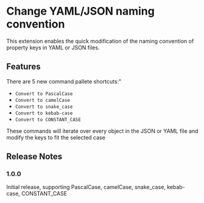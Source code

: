 # Change YAML/JSON naming convention

This extension enables the quick modification of the naming convention of property keys in YAML or JSON files.

## Features

There are 5 new command pallete shortcuts:"

* `Convert to PascalCase`
* `Convert to camelCase`
* `Convert to snake_case`
* `Convert to kebab-case`
* `Convert to CONSTANT_CASE`

These commands will iterate over every object in the JSON or YAML file and modify the keys to fit the selected case

## Release Notes

### 1.0.0

Initial release, supporting PascalCase, camelCase, snake_case, kebab-case, CONSTANT_CASE
